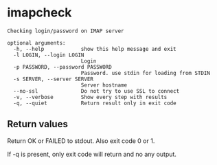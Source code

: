 # imapcheck
```
Checking login/password on IMAP server

optional arguments:
  -h, --help            show this help message and exit
  -l LOGIN, --login LOGIN
                        Login
  -p PASSWORD, --password PASSWORD
                        Password. use stdin for loading from STDIN
  -s SERVER, --server SERVER
                        Server hostname
  --no-ssl              Do not try to use SSL to connect
  -v, --verbose         Show every step with results
  -q, --quiet           Return result only in exit code
```

## Return values

Return OK or FAILED to stdout. Also exit code 0 or 1.

If -q is present, only exit code will return and no any output. 
